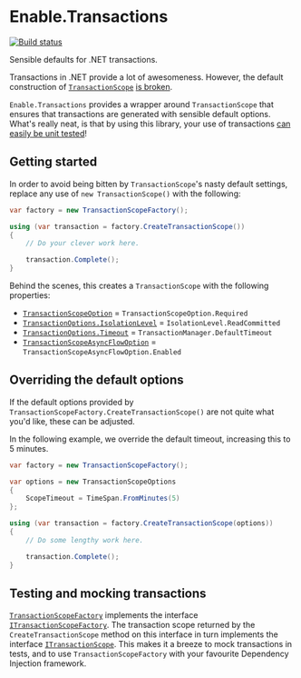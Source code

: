 # Enable.Transactions

[![Build status](https://ci.appveyor.com/api/projects/status/cugq9vtwcfk2jnhj/branch/master?svg=true)](https://ci.appveyor.com/project/EnableSoftware/enable-transactions/branch/master)

Sensible defaults for .NET transactions.

Transactions in .NET provide a lot of awesomeness. However, the default
construction of [`TransactionScope`](https://docs.microsoft.com/dotnet/api/system.transactions.transactionscope)
[is broken](https://blogs.msdn.microsoft.com/dbrowne/2010/06/03/using-new-transactionscope-considered-harmful/).

`Enable.Transactions` provides a wrapper around `TransactionScope` that
ensures that transactions are generated with sensible default options. 
What's really neat, is that by using this library, your use of transactions
[can easily be unit tested](#testing-and-mocking-transactions)!

## Getting started

In order to avoid being bitten by `TransactionScope`'s nasty default settings,
replace any use of `new TransactionScope()` with the following:

```csharp
var factory = new TransactionScopeFactory();

using (var transaction = factory.CreateTransactionScope())
{
    // Do your clever work here.

    transaction.Complete();
}
```

Behind the scenes, this creates a `TransactionScope` with the following properties:

- [`TransactionScopeOption`](https://docs.microsoft.com/dotnet/api/system.transactions.transactionscopeoption) = `TransactionScopeOption.Required`
- [`TransactionOptions.IsolationLevel`](https://docs.microsoft.com/dotnet/api/system.transactions.transactionoptions.isolationlevel) = `IsolationLevel.ReadCommitted`
- [`TransactionOptions.Timeout`](https://docs.microsoft.com/dotnet/api/system.transactions.transactionoptions.timeout) = `TransactionManager.DefaultTimeout`
- [`TransactionScopeAsyncFlowOption`](https://docs.microsoft.com/dotnet/api/system.transactions.transactionscopeasyncflowoption) = `TransactionScopeAsyncFlowOption.Enabled`

## Overriding the default options

If the default options provided by 
`TransactionScopeFactory.CreateTransactionScope()` are not quite what you'd
like, these can be adjusted.

In the following example, we override the default timeout, increasing this to
5 minutes.

```csharp
var factory = new TransactionScopeFactory();

var options = new TransactionScopeOptions
{
    ScopeTimeout = TimeSpan.FromMinutes(5)
};

using (var transaction = factory.CreateTransactionScope(options))
{
    // Do some lengthy work here.

    transaction.Complete();
}
```

## Testing and mocking transactions

[`TransactionScopeFactory`](src/Enable.Transactions/TransactionScopeFactory.cs)
implements the interface
[`ITransactionScopeFactory`](src/Enable.Transactions/ITransactionScopeFactory.cs).
The transaction scope returned by the `CreateTransactionScope` method on this
interface in turn implements the interface
[`ITransactionScope`](src/Enable.Transactions/ITransactionScope.cs). This makes
it a breeze to mock transactions in tests, and to use `TransactionScopeFactory`
with your favourite Dependency Injection framework.
